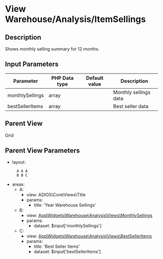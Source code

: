 # View Warehouse/Analysis/ItemSellings

## Description

Shows monthly selling summary for 12 months.

## Input Parameters

| Parameter        | PHP Data type | Default value | Description           |
| ---------------- | ------------- | ------------- | --------------------- |
| monthlySellings  | array         |               | Monthly sellings data |
| bestSellerItems  | array         |               | Best seller data      |

## Parent View

Grid

## Parent View Parameters

* layout:
  ```
    A A A
    B B C
  ```
* areas:
  * A:
    * view: ADIOS\Core\Views\Title
    * params:
      * title: 'Year Warehouse Sellings'
  * B:
    * view: [App\Widgets\Warehouse\Analysis\Views\MonthlySellings](../Views/MonthlySellings.md)
    * params:
      * dataset: $input['monthlySellings']
  * C:
    * view: [App\Widgets\Warehouse\Analysis\Views\BestSellerItems](../Views/BestSellerItems.md)
    * params:
      * title: 'Best Seller Items'
      * dataset: $input['bestSellerItems']
